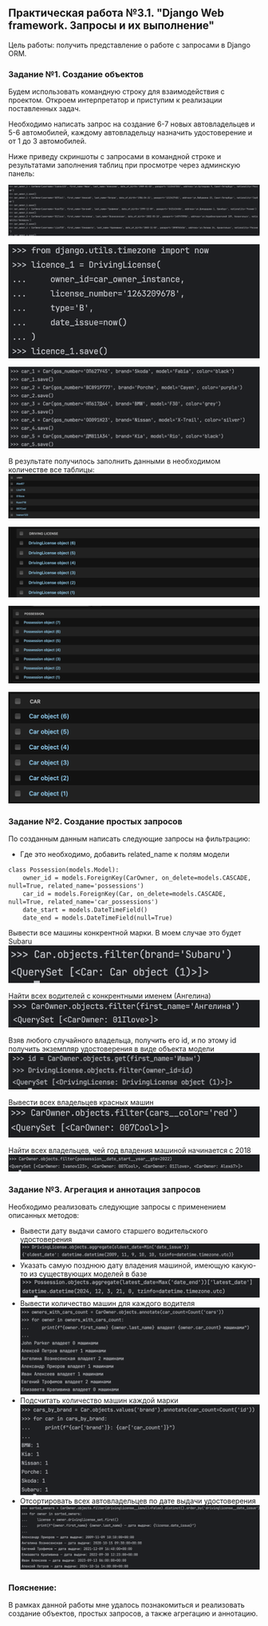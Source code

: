## Практическая работа №3.1. "Django Web framework. Запросы и их выполнение"
Цель работы: получить представление о работе с запросами в Django ORM.

### Задание №1. Создание объектов 
Будем использовать командную строку для взаимодействия с проектом. Откроем интерпретатор и приступим к реализации поставленных задач.

Необходимо написать запрос на создание 6-7 новых автовладельцев и 5-6 автомобилей, каждому автовладельцу назначить удостоверение и от 1 до 3 автомобилей.

Ниже приведу скриншоты с запросами в командной строке и результатами заполнения таблиц при просмотре через админскую панель:

![Alt текст](images/1_1.png)

![Alt текст](images/1_2.png)

![Alt текст](images/1_3.png)

В результате получилось заполнить данными в необходимом количестве все таблицы:
![Alt текст](images/1_4.png)

![Alt текст](images/1_5.png)

![Alt текст](images/1_6.png)

![Alt текст](images/1_7.png)

### Задание №2. Создание простых запросов
По созданным данным написать следующие запросы на фильтрацию:
- Где это необходимо, добавить related_name к полям модели
```
class Possession(models.Model):
    owner_id = models.ForeignKey(CarOwner, on_delete=models.CASCADE, null=True, related_name='possessions')
    car_id = models.ForeignKey(Car, on_delete=models.CASCADE, null=True, related_name='car_possessions')
    date_start = models.DateTimeField()
    date_end = models.DateTimeField(null=True)
```

Вывести все машины конкрентной марки. В моем случае это будет Subaru
![Alt текст](images/1_8.png)

Найти всех водителей с конкрентными именем (Ангелина)
![Alt текст](images/1_9.png)

Взяв любого случайного владельца, получить его id, и по этому id получить экземпляр удостоверения в виде объекта модели
![Alt текст](images/1_10.png)

Вывести всех владельцев красных машин
![Alt текст](images/1_11.png)

Найти всех владельцев, чей год владения машиной начинается с 2018
![Alt текст](images/1_12.png)

### Задание №3. Агрегация и аннотация запросов
Необходимо реализовать следующие запросы c применением описанных методов:
- Вывести дату выдачи самого старшего водительского удостоверения
![Alt текст](images/1_13.png)
- Указать самую позднюю дату владения машиной, имеющую какую-то из существующих моделей в базе
![Alt текст](images/1_14.png)
- Вывести количество машин для каждого водителя
![Alt текст](images/1_15.png)
- Подсчитать количество машин каждой марки
![Alt текст](images/1_16.png)
- Отсортировать всех автовладельцев по дате выдачи удостоверения
![Alt текст](images/1_17.png)

### Пояснение:
В рамках данной работы мне удалось познакомиться и реализовать создание объектов, простых запросов, а также агрегацию и аннотацию. 